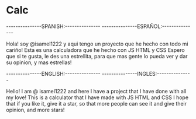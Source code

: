 # Calc

---------------SPANISH:---------------
---------------ESPAÑOL:---------------

Hola! soy @isamel1222 y aqui tengo un proyecto que he hecho con todo mi cariño!
Esta es una calculadora que he hecho con JS HTML y CSS
Espero que si te gusta, le des una estrellita, para que mas gente lo pueda ver y dar su opinion, y mas estrellas!

---------------ENGLISH:---------------
---------------INGLES:---------------

Hello! I am @ isamel1222 and here I have a project that I have done with all my love!
This is a calculator that I have made with JS HTML and CSS
I hope that if you like it, give it a star, so that more people can see it and give their opinion, and more stars!
